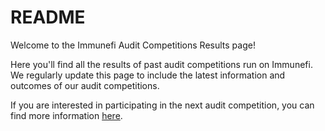 # README

Welcome to the Immunefi Audit Competitions Results page!

Here you'll find all the results of past audit competitions run on Immunefi. We regularly update this page to include the latest information and outcomes of our audit competitions.

If you are interested in participating in the next audit competition, you can find more information [here](https://immunefi.com/boost/).
